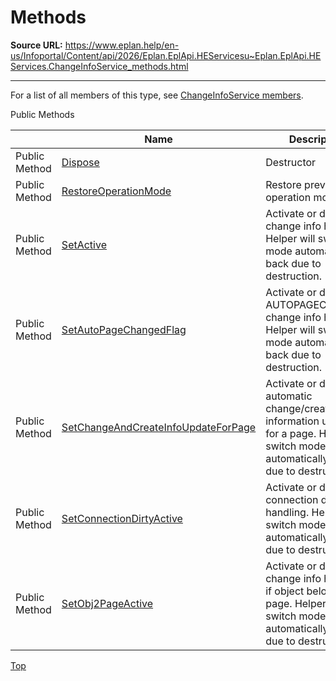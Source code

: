 # Methods

**Source URL:** https://www.eplan.help/en-us/Infoportal/Content/api/2026/Eplan.EplApi.HEServicesu~Eplan.EplApi.HEServices.ChangeInfoService_methods.html

---

For a list of all members of this type, see [ChangeInfoService members](Eplan.EplApi.HEServicesu~Eplan.EplApi.HEServices.ChangeInfoService_members.html).

Public Methods

|  | Name | Description |
| --- | --- | --- |
| Public Method | [Dispose](Eplan.EplApi.HEServicesu~Eplan.EplApi.HEServices.ChangeInfoService~Dispose().html) | Destructor |
| Public Method | [RestoreOperationMode](Eplan.EplApi.HEServicesu~Eplan.EplApi.HEServices.ChangeInfoService~RestoreOperationMode.html) | Restore previous operation mode. |
| Public Method | [SetActive](Eplan.EplApi.HEServicesu~Eplan.EplApi.HEServices.ChangeInfoService~SetActive.html) | Activate or deactivate change info handling. Helper will switch mode automatically back due to destruction. |
| Public Method | [SetAutoPageChangedFlag](Eplan.EplApi.HEServicesu~Eplan.EplApi.HEServices.ChangeInfoService~SetAutoPageChangedFlag.html) | Activate or deactivate AUTOPAGECHANGED change info handling. Helper will switch mode automatically back due to destruction. |
| Public Method | [SetChangeAndCreateInfoUpdateForPage](Eplan.EplApi.HEServicesu~Eplan.EplApi.HEServices.ChangeInfoService~SetChangeAndCreateInfoUpdateForPage.html) | Activate or deactivate automatic change/create information update for a page. Helper will switch mode automatically back due to destruction. |
| Public Method | [SetConnectionDirtyActive](Eplan.EplApi.HEServicesu~Eplan.EplApi.HEServices.ChangeInfoService~SetConnectionDirtyActive.html) | Activate or deactivate connection dirty bit handling. Helper will switch mode automatically back due to destruction. |
| Public Method | [SetObj2PageActive](Eplan.EplApi.HEServicesu~Eplan.EplApi.HEServices.ChangeInfoService~SetObj2PageActive.html) | Activate or deactivate change info handling if object belongs to page. Helper will switch mode automatically back due to destruction. |

[Top](#top)
